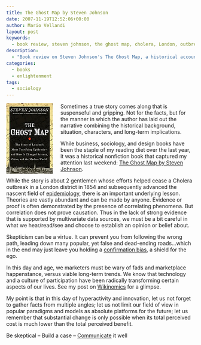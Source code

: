 ```yaml
---
title: The Ghost Map by Steven Johnson
date: 2007-11-19T12:52:06+00:00
author: Mario Vellandi
layout: post
keywords:
  - book review, steven johnson, the ghost map, cholera, London, outbreak, history, epidemiology
description:
  - "Book review on Steven Johnson's The Ghost Map, a historical account of a cholera outbreak in London in the 1850s"
categories:
  - books
  - enlightenment
tags:
  - sociology
---
```

<img class="alignleft" style="margin: 0pt 20px 5px 0pt; float: left;" src="../images/wp-content/uploads/2008/03/book-ghostmap.jpg" alt="ghost map book cover" />Sometimes a true story comes along that is suspenseful and gripping. Not for the facts, but for the manner in which the author has laid out the narrative combining the historical background, situation, characters, and long-term implications.

While business, sociology, and design books have been the staple of my reading diet over the last year, it was a historical nonfiction book that captured my attention last weekend: [The Ghost Map by Steven Johnson](http://www.amazon.com/gp/product/1594482691?ie=UTF8&tag=melodinmarke-20&linkCode=as2&camp=1789&creative=390957&creativeASIN=1594482691).

While the story is about 2 gentlemen whose efforts helped cease a Cholera outbreak in a London district in 1854 and subsequently advanced the nascent field of [epidemiology](http://en.wikipedia.org/wiki/Epidemiology "epidemiology article on wikipedia"), there is an important underlying lesson. Theories are vastly abundant and can be made by anyone. Evidence or proof is often demonstrated by the presence of correlating phenomena. But correlation does not prove causation. Thus in the lack of strong evidence that is supported by multivariate data sources, we must be a bit careful in what we hear/read/see and choose to establish an opinion or belief about.

Skepticism can be a virtue. It can prevent you from following the wrong path, leading down many popular, yet false and dead-ending roads&#8230;which in the end may just leave you holding a [confirmation bias](http://en.wikipedia.org/wiki/Confirmation_bias "Wikipedia on confirmation bias"), a shield for the ego.

In this day and age, we marketers must be wary of fads and marketplace happenstance, versus viable long-term trends. We know that technology and a culture of participation have been radically transforming certain aspects of our lives. See my post on [Wikinomics](../book-review-wikinomics/ "Wikinomics book review") for a glimpse.

My point is that in this day of hyperactivity and innovation, let us not forget to gather facts from multiple angles; let us not limit our field of view in popular paradigms and models as absolute platforms for the future; let us remember that substantial change is only possible when its total perceived cost is much lower than the total perceived benefit.

Be skeptical &#8211; Build a case &#8211; [Communicate](http://www.conversationagent.com/ "Valeria Maltoni is the Conversation Agent") it well
